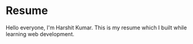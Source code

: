 # Resume
Hello everyone, I'm Harshit Kumar.
This is my resume which I built while learning web development.

